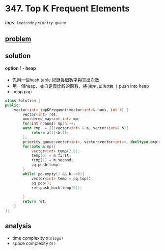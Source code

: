 # 347. Top K Frequent Elements


###### tags: `leetcode` `priority queue`

## [problem](https://leetcode.com/problems/top-k-frequent-elements/)



## solution

#### option 1 - heap
- 先用一個hash table 紀錄每個數字與其出次數
- 用一個heap，並自定義比較的函數，將`{數字,出現次數 }` push into heap
- heap pop


```c++
class Solution {
public:
    vector<int> topKFrequent(vector<int>& nums, int k) {
        vector<int> ret;
        unordered_map<int,int> mp;
        for(int n:nums) mp[n]++;
        auto cmp  = [](vector<int> & a, vector<int>& b){
            return a[1]<b[1];
        };
        priority_queue<vector<int>, vector<vector<int>>, decltype(cmp)> pq(cmp);
        for(auto m:mp){
            vector<int> temp(2,0);
            temp[0] = m.first;
            temp[1] = m.second;
            pq.push(temp);
        }
        while(!pq.empty() && k-->0){
            vector<int> temp = pq.top();
            pq.pop();
            ret.push_back(temp[0]);
            
        }
        return ret;
    }
};
```
## analysis
- time complexity `O(nlogn)`
- space complexity `O()`